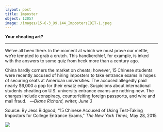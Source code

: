 ```yaml
---
layout: post
title: Imposter
object: 12057
image: /images/15-6-3_99.144_ImpostersEDIT-1.jpeg
---
```

**Your cheating art?**

****

We’ve all been there. In the moment at which we must prove our mettle, we’re tempted to grab a crutch. This handkerchief, for example, is inked with the answers to some quiz from heck more than a century ago.

China hardly corners the market on cheats; however, 15 Chinese students were recently accused of hiring imposters to take entrance exams in hopes of securing seats at American universities. The accused allegedly paid nearly \$6,000 a pop for their ersatz edge. Suspicions about international students cheating on U.S. university entrance exams are nothing new. The charges include conspiracy, counterfeiting foreign passports, and wire and mail fraud.   —*Diane Richard, writer, June 3*

 Source: By Jess Bidgood, “15 Chinese Accused of Using Test-Taking Impostors for College Entrance Exams,” *The* *New York Times,* May 28, 2015

![]({{siteurl.base}}/images/15-6-3_99.144_ImpostersEDIT-1.jpeg)
